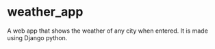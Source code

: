 # weather_app
A web app that shows the weather of any city when entered. It is made using Django python.
